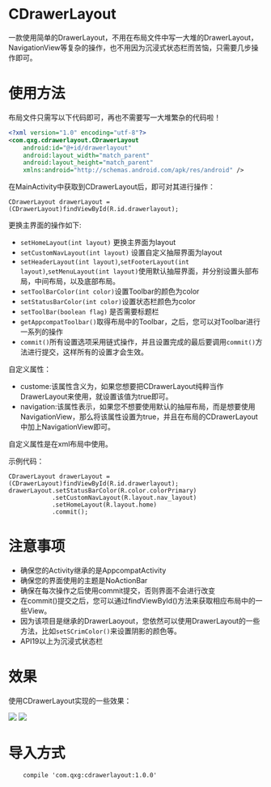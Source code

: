 # CDrawerLayout
一款使用简单的DrawerLayout，不用在布局文件中写一大堆的DrawerLayout，NavigationView等复杂的操作，也不用因为沉浸式状态栏而苦恼，只需要几步操作即可。

# 使用方法
布局文件只需写以下代码即可，再也不需要写一大堆繁杂的代码啦！
```xml
<?xml version="1.0" encoding="utf-8"?>
<com.qxg.cdrawerlayout.CDrawerLayout
    android:id="@+id/drawerlayout"
    android:layout_width="match_parent"
    android:layout_height="match_parent"
    xmlns:android="http://schemas.android.com/apk/res/android" />
```

在MainActivity中获取到CDrawerLayout后，即可对其进行操作：

`CDrawerLayout drawerLayout = (CDrawerLayout)findViewById(R.id.drawerlayout);`

更换主界面的操作如下:

* `setHomeLayout(int layout)` 更换主界面为layout
* `setCustomNavLayout(int layout)` 设置自定义抽屉界面为layout
* `setHeaderLayout(int layout)`,`setFooterLayout(int layout)`,`setMenuLayout(int layout)`使用默认抽屉界面，并分别设置头部布局，中间布局，以及底部布局。
* `setToolBarColor(int color)`设置Toolbar的颜色为color
* `setStatusBarColor(int color)`设置状态栏颜色为color
* `setToolBar(boolean flag)` 是否需要标题栏
* `getAppcompatToolbar()`取得布局中的Toolbar，之后，您可以对Toolbar进行一系列的操作
* `commit()`所有设置选项采用链式操作，并且设置完成的最后要调用`commit()`方法进行提交，这样所有的设置才会生效。


自定义属性：
* custome:该属性含义为，如果您想要把CDrawerLayout纯粹当作DrawerLayout来使用，就设置该值为true即可。
* navigation:该属性表示，如果您不想要使用默认的抽屉布局，而是想要使用NavigationView，那么将该属性设置为true，并且在布局的CDrawerLayout中加上NavigationView即可。

自定义属性是在xml布局中使用。

示例代码：
```
CDrawerLayout drawerLayout = (CDrawerLayout)findViewById(R.id.drawerlayout);
drawerLayout.setStatusBarColor(R.color.colorPrimary)
			.setCustomNavLayout(R.layout.nav_layout)
            .setHomeLayout(R.layout.home)
            .commit();
```
# 注意事项
* 确保您的Activity继承的是AppcompatActivity
* 确保您的界面使用的主题是NoActionBar
* 确保在每次操作之后使用commit提交，否则界面不会进行改变
* 在commit()提交之后，您可以通过findViewById()方法来获取相应布局中的一些View。
* 因为该项目是继承的DrawerLaoyout，您依然可以使用DrawerLayout的一些方法，比如`setSCrimColor()`来设置阴影的颜色等。
* API19以上为沉浸式状态栏

# 效果
使用CDrawerLayout实现的一些效果：

![](http://www.qxgzone.com/images/custom.gif)
![](http://www.qxgzone.com/images/comproj.gif)

# 导入方式
```
	compile 'com.qxg:cdrawerlayout:1.0.0'
```
